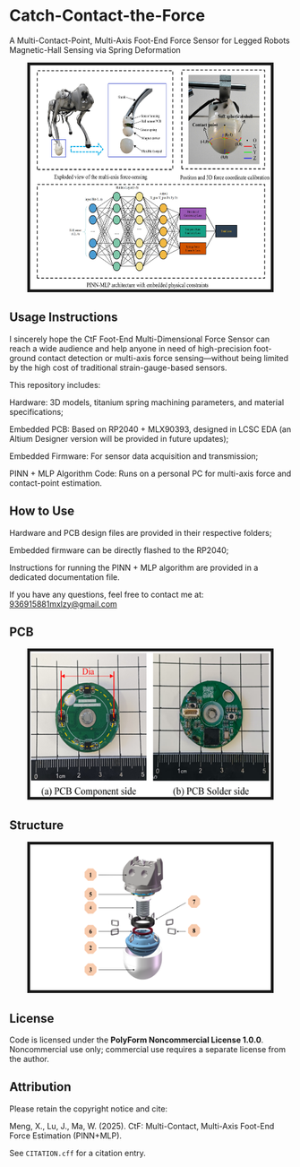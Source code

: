 # Catch-Contact-the-Force
A Multi-Contact-Point, Multi-Axis Foot-End Force Sensor for Legged Robots Magnetic-Hall Sensing via Spring Deformation

<p align = "center">
<img src="Pic/Abstract.jpg" width = "430" height = "400" border="5" />
</p>

## Usage Instructions

I sincerely hope the CtF Foot-End Multi-Dimensional Force Sensor can reach a wide audience and help anyone in need of high-precision foot-ground contact detection or multi-axis force sensing—without being limited by the high cost of traditional strain-gauge-based sensors.

This repository includes:

Hardware: 3D models, titanium spring machining parameters, and material specifications;

Embedded PCB: Based on RP2040 + MLX90393, designed in LCSC EDA (an Altium Designer version will be provided in future updates);

Embedded Firmware: For sensor data acquisition and transmission;

PINN + MLP Algorithm Code: Runs on a personal PC for multi-axis force and contact-point estimation.

## How to Use

Hardware and PCB design files are provided in their respective folders;

Embedded firmware can be directly flashed to the RP2040;

Instructions for running the PINN + MLP algorithm are provided in a dedicated documentation file.

If you have any questions, feel free to contact me at: 936915881mxlzy@gmail.com

## PCB
<p align = "center">
<img src="Pic/PCB.png" width = "430" height = "260" border="5" />
</p>

## Structure
<p align = "center">
<img src="Pic/Structure.png" width = "430" height = "260" border="5" />
</p>

## License
Code is licensed under the **PolyForm Noncommercial License 1.0.0**.
Noncommercial use only; commercial use requires a separate license from the author.

## Attribution
Please retain the copyright notice and cite:

Meng, X., Lu, J., Ma, W. (2025). CtF: Multi-Contact, Multi-Axis Foot-End Force Estimation (PINN+MLP).

See `CITATION.cff` for a citation entry.
